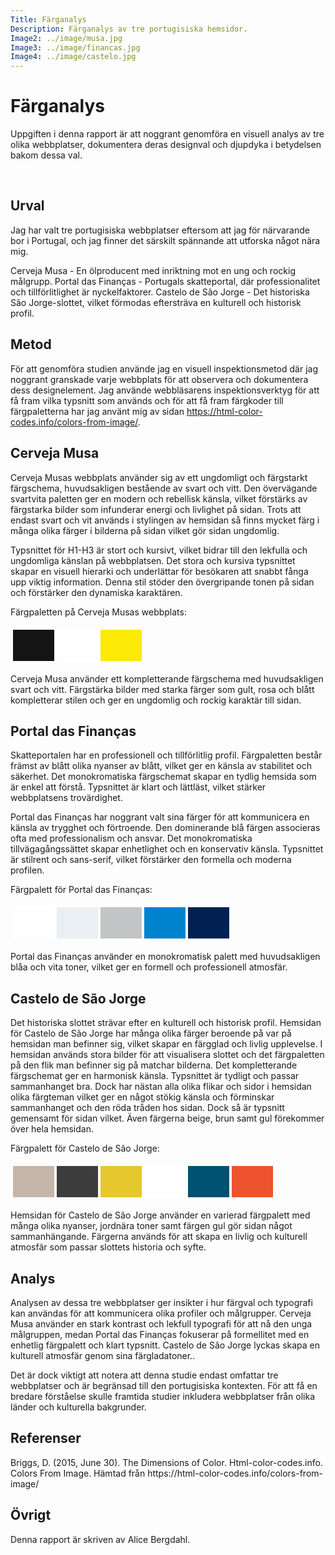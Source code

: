 ```yaml
---
Title: Färganalys
Description: Färganalys av tre portugisiska hemsidor.
Image2: ../image/musa.jpg
Image3: ../image/financas.jpg
Image4: ../image/castelo.jpg
---
```


<div class="text-box box1full">
<h1>Färganalys</h1>

Uppgiften i denna rapport är att noggrant genomföra en visuell analys av tre olika webbplatser, dokumentera deras designval och djupdyka i betydelsen bakom dessa val.

<br>
<h2> </h2>
<h2>Urval</h2>

Jag har valt tre portugisiska webbplatser eftersom att jag för närvarande bor i Portugal, och jag finner det särskilt spännande att utforska något nära mig.

Cerveja Musa - En ölproducent med inriktning mot en ung och rockig målgrupp.
Portal das Finanças - Portugals skatteportal, där professionalitet och tillförlitlighet är nyckelfaktorer.
Castelo de São Jorge - Det historiska São Jorge-slottet, vilket förmodas eftersträva en kulturell och historisk profil.

<h2> </h2>
<h2>Metod</h2>

För att genomföra studien använde jag en visuell inspektionsmetod där jag noggrant granskade varje webbplats för att observera och dokumentera dess designelement. Jag använde webbläsarens inspektionsverktyg för att få fram vilka typsnitt som används och för att få fram färgkoder till färgpaletterna har jag använt mig av sidan https://html-color-codes.info/colors-from-image/.
</div>

<div class="right-box text-box box4">
<h2>Cerveja Musa</h2>

Cerveja Musas webbplats använder sig av ett ungdomligt och färgstarkt färgschema, huvudsakligen bestående av svart och vitt. Den övervägande svartvita paletten ger en modern och rebellisk känsla, vilket förstärks av färgstarka bilder som infunderar energi och livlighet på sidan. Trots att endast svart och vit används i stylingen av hemsidan så finns mycket färg i många olika färger i bilderna på sidan vilket gör sidan ungdomlig.

Typsnittet för H1-H3 är stort och kursivt, vilket bidrar till den lekfulla och ungdomliga känslan på webbplatsen. Det stora och kursiva typsnittet skapar en visuell hierarki och underlättar för besökaren att snabbt fånga upp viktig information. Denna stil stöder den övergripande tonen på sidan och förstärker den dynamiska karaktären.

Färgpaletten på Cerveja Musas webbplats:
<table style="border-spacing: 4px; border-collapse: separate">
<tr>
<td style="height: 50px; width: 50px; background-color: #141414">
<td style="height: 50px; width: 50px; background-color: #FFFFFF">
<td style="height: 50px; width: 50px; background-color: #FDEA06">
</tr>
</table>
Cerveja Musa använder ett kompletterande färgschema med huvudsakligen svart och vitt. Färgstärka bilder med starka färger som gult, rosa och blått kompletterar stilen och ger en ungdomlig och rockig karaktär till sidan.
</div>

<div class="left-box text-box box5">
<h2>Portal das Finanças</h2>
Skatteportalen har en professionell och tillförlitlig profil. Färgpaletten består främst av blått olika nyanser av blått, vilket ger en känsla av stabilitet och säkerhet. Det monokromatiska färgschemat skapar en tydlig hemsida som är enkel att förstå. Typsnittet är klart och lättläst, vilket stärker webbplatsens trovärdighet.

Portal das Finanças har noggrant valt sina färger för att kommunicera en känsla av trygghet och förtroende. Den dominerande blå färgen associeras ofta med professionalism och ansvar. Det monokromatiska tillvägagångssättet skapar enhetlighet och en konservativ känsla. Typsnittet är stilrent och sans-serif, vilket förstärker den formella och moderna profilen.

Färgpalett för Portal das Finanças:
<table style="border-spacing: 4px; border-collapse: separate">
<tr>
<td style="height: 50px; width: 50px; background-color: #FFFFFF">
<td style="height: 50px; width: 50px; background-color: #E9EFF2">
<td style="height: 50px; width: 50px; background-color: #C3C4C5">
<td style="height: 50px; width: 50px; background-color: #0184CD">
<td style="height: 50px; width: 50px; background-color: #002151">
</tr>
</table>
Portal das Finanças använder en monokromatisk palett med huvudsakligen blåa och vita toner, vilket ger en formell och professionell atmosfär.
</div>

<div class="right-box text-box box8">
<h2>Castelo de São Jorge</h2>
Det historiska slottet strävar efter en kulturell och historisk profil. Hemsidan för Castelo de São Jorge har många olika färger beroende på var på hemsidan man befinner sig, vilket skapar en färgglad och livlig upplevelse. I hemsidan används stora bilder för att visualisera slottet och det färgpaletten på den flik man befinner sig på matchar bilderna. Det kompletterande färgschemat ger en harmonisk känsla. Typsnittet är tydligt och passar sammanhanget bra. Dock har nästan alla olika flikar och sidor i hemsidan olika färgteman vilket ger en något stökig känsla och förminskar sammanhanget och den röda tråden hos sidan. Dock så är typsnitt gemensamt för sidan vilket. Även färgerna beige, brun samt gul förekommer över hela hemsidan.

Färgpalett för Castelo de São Jorge:
<table style="border-spacing: 4px; border-collapse: separate">
<tr>
<td style="height: 50px; width: 50px; background-color: #C4B7A9">
<td style="height: 50px; width: 50px; background-color: #3C3C3C">
<td style="height: 50px; width: 50px; background-color: #E6C72E">
<td style="height: 50px; width: 50px; background-color: #FFFFFF">
<td style="height: 50px; width: 50px; background-color: #005172">
<td style="height: 50px; width: 50px; background-color: #ED532F">
</tr>
</table>
Hemsidan för Castelo de São Jorge använder en varierad färgpalett med många olika nyanser, jordnära toner samt färgen gul gör sidan något sammanhängande. Färgerna används för att skapa en livlig och kulturell atmosfär som passar slottets historia och syfte.
</div>

<div class="left-box text-box box9full">
<h2>Analys</h2>
Analysen av dessa tre webbplatser ger insikter i hur färgval och typografi kan användas för att kommunicera olika profiler och målgrupper. Cerveja Musa använder en stark kontrast och lekfull typografi för att nå den unga målgruppen, medan Portal das Finanças fokuserar på formellitet med en enhetlig färgpalett och klart typsnitt. Castelo de São Jorge lyckas skapa en kulturell atmosfär genom sina färgladatoner..

Det är dock viktigt att notera att denna studie endast omfattar tre webbplatser och är begränsad till den portugisiska kontexten. För att få en bredare förståelse skulle framtida studier inkludera webbplatser från olika länder och kulturella bakgrunder.

<h2> </h2>
<h2>Referenser</h2>
Briggs, D. (2015, June 30). The Dimensions of Color.
Html-color-codes.info. Colors From Image. Hämtad från https://html-color-codes.info/colors-from-image/

<h2> </h2>
<h2>Övrigt</h2>
Denna rapport är skriven av Alice Bergdahl.
</div>